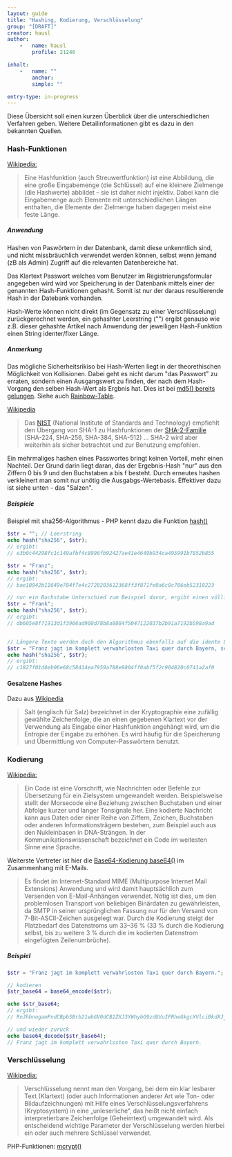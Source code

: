 ```yaml
---
layout: guide
title: "Hashing, Kodierung, Verschlüsselung"
group: "[DRAFT]"
creator: hausl
author:
    -   name: hausl
        profile: 21246

inhalt:
    -   name: ""
        anchor: 
        simple: ""

entry-type: in-progress
---
```



Diese Übersicht soll einen kurzen Überblick über die unterschiedlichen Verfahren geben. Weitere Detailinformationen gibt es dazu in den bekannten Quellen.


### Hash-Funktionen

[Wikipedia:](http://de.wikipedia.org/wiki/Hashfunktion)

> Eine Hashfunktion (auch Streuwertfunktion) ist eine Abbildung, die eine große Eingabemenge (die Schlüssel) auf eine kleinere Zielmenge (die Hashwerte) abbildet – sie ist daher nicht injektiv. Dabei kann die Eingabemenge auch Elemente mit unterschiedlichen Längen enthalten, die Elemente der Zielmenge haben dagegen meist eine feste Länge.

##### Anwendung

Hashen von Paswörtern in der Datenbank, damit diese unkenntlich sind, und nicht missbräuchlich verwendet werden können, selbst wenn jemand (zB als Admin) Zugriff auf die relevanten Datenbereiche hat.

Das Klartext Passwort welches vom Benutzer im Registrierungsformular angegeben wird wird vor Speicherung in der Datenbank mittels einer der genannten Hash-Funktionen gehasht. Somit ist nur der daraus resultierende Hash in der Datebank vorhanden.

Hash-Werte können nicht direkt (im Gegensatz zu einer Verschlüsselung) zurückgerechnet werden, ein gehashter Leerstring ("") ergibt genauso wie z.B. dieser gehashte Artikel nach Anwendung der jeweiligen Hash-Funktion einen String identer/fixer Länge.


##### Anmerkung

Das mögliche Sicherheitsrikiso bei Hash-Werten liegt in der theorethischen Möglichkeit von Kollisionen. Dabei geht es nicht darum "das Passwort" zu erraten, sondern einen Ausgangswert zu finden, der nach dem Hash-Vorgang den selben Hash-Wert als Ergbnis hat. Dies ist bei [md5() bereits gelungen](http://de.wikipedia.org/wiki/Message-Digest_Algorithm_5#Kollisionsresistenz). Siehe auch [Rainbow-Table](http://de.wikipedia.org/wiki/Rainbow_Table). 

[Wikipedia](http://de.wikipedia.org/wiki/Secure_Hash_Algorithm#Empfehlungen)

> Das [NIST](http://de.wikipedia.org/wiki/National_Institute_of_Standards_and_Technology) (National Institute of Standards and Technology) empfiehlt den Übergang von SHA-1 zu Hashfunktionen der [SHA-2-Familie](http://de.wikipedia.org/wiki/SHA-2) (SHA-224, SHA-256, SHA-384, SHA-512) ... SHA-2 wird aber weiterhin als sicher betrachtet und zur Benutzung empfohlen.


Ein mehrmaliges hashen eines Passwortes bringt keinen Vorteil, mehr einen Nachteil. Der Grund darin liegt daran, das der Ergebnis-Hash "nur" aus den Ziffern 0 bis 9 und den Buchstaben a bis f besteht. Durch erneutes hashen verkleinert man somit nur unötig die Ausgabgs-Wertebasis. Effektiver dazu ist siehe unten - das "Salzen".


##### Beispiele


Beispiel mit sha256-Algorithmus - PHP kennt dazu die Funktion [hash()]()

~~~ php
$str = ""; // Leerstring
echo hash("sha256", $str);
// ergibt:
// e3b0c44298fc1c149afbf4c8996fb92427ae41e4649b934ca495991b7852b855

$str = "Franz";
echo hash("sha256", $str);
// ergibt:
// bae10942b11649e784f7e4c2728203612368ff3f871fe0a6c0c706eb52318223

// nur ein Buchstabe Unterschied zum Beispiel davor, ergibt einen völlig anderen Hash
$str = "Frank";
echo hash("sha256", $str);
// ergibt:
// db605e8f71913d1f3966ad908d78b8a8084f5047122037b2b91a7192b598a9ad


// Längere Texte werden duch den Algorithmus ebenfalls auf die idente Länge gebracht
$str = "Franz jagt im komplett verwahrlosten Taxi quer durch Bayern, schlussendlich hat er nach einiger Zeit sein Ziel doch noch erreicht.";
echo hash("sha256", $str);
// ergibt:
// c1827f01d8eb06e68c58414ea7959a788e9804ff0abf5f2c904820c0741a2af0
~~~


#### Gesalzene Hashes
Dazu aus [Wikipedia](http://de.wikipedia.org/wiki/Salt_(Kryptologie))

> Salt (englisch für Salz) bezeichnet in der Kryptographie eine zufällig gewählte Zeichenfolge, die an einen gegebenen Klartext vor der Verwendung als Eingabe einer Hashfunktion angehängt wird, um die Entropie der Eingabe zu erhöhen. Es wird häufig für die Speicherung und Übermittlung von Computer-Passwörtern benutzt.




### Kodierung

[Wikipedia:](http://de.wikipedia.org/wiki/Code)

> Ein Code ist eine Vorschrift, wie Nachrichten oder Befehle zur Übersetzung für ein Zielsystem umgewandelt werden. Beispielsweise stellt der Morsecode eine Beziehung zwischen Buchstaben und einer Abfolge kurzer und langer Tonsignale her. Eine kodierte Nachricht kann aus Daten oder einer Reihe von Ziffern, Zeichen, Buchstaben oder anderen Informationsträgern bestehen, zum Beispiel auch aus den Nukleinbasen in DNA-Strängen. In der Kommunikationswissenschaft bezeichnet ein Code im weitesten Sinne eine Sprache.


Weiterste Vertreter ist hier die [Base64-Kodierung base64()](http://de.wikipedia.org/wiki/Base64) im Zusammenhang mit E-Mails.

> Es findet im Internet-Standard MIME (Multipurpose Internet Mail Extensions) Anwendung und wird damit hauptsächlich zum Versenden von E-Mail-Anhängen verwendet. Nötig ist dies, um den problemlosen Transport von beliebigen Binärdaten zu gewährleisten, da SMTP in seiner ursprünglichen Fassung nur für den Versand von 7-Bit-ASCII-Zeichen ausgelegt war. Durch die Kodierung steigt der Platzbedarf des Datenstroms um 33–36 % (33 % durch die Kodierung selbst, bis zu weitere 3 % durch die im kodierten Datenstrom eingefügten Zeilenumbrüche).

##### Beispiel

~~~ php
$str = "Franz jagt im komplett verwahrlosten Taxi quer durch Bayern.";

// kodieren 
$str_base64 = base64_encode($str);

echo $str_base64;
// ergibt:
// RnJhbnogamFndCBpbSBrb21wbGV0dCB2ZXJ3YWhybG9zdGVuIFRheGkgcXVlciBkdXJjaCBCYXllcm4u

// und wieder zurück
echo base64_decode($str_base64);
// Franz jagt im komplett verwahrlosten Taxi quer durch Bayern.
~~~


### Verschlüsselung

[Wikipedia:](http://de.wikipedia.org/wiki/Verschl%C3%BCsselung)

> Verschlüsselung nennt man den Vorgang, bei dem ein klar lesbarer Text (Klartext) (oder auch Informationen anderer Art wie Ton- oder Bildaufzeichnungen) mit Hilfe eines Verschlüsselungsverfahrens (Kryptosystem) in eine „unleserliche“, das heißt nicht einfach interpretierbare Zeichenfolge (Geheimtext) umgewandelt wird. Als entscheidend wichtige Parameter der Verschlüsselung werden hierbei ein oder auch mehrere Schlüssel verwendet.


PHP-Funktionen: 
[mcrypt()](http://www.php.net/manual/de/book.mcrypt.php)

